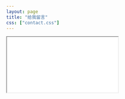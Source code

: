 ```yaml
---
layout: page
title: "给我留言"
css: ["contact.css"]
---
```

<div class="col s12">
  <div class="icontain">
    <iframe src="{{site.contact_url}}">Loading...</iframe>
  </div>
</div>
